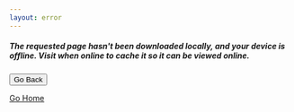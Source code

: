 ```yaml
---
layout: error
---
```


##### The requested page hasn't been downloaded locally, and your device is offline. Visit when online to cache it so it can be viewed online.


<button class="btn btn-primary btn-block" type="button" onclick="history.back(-1)">Go Back</button>

<a class="btn btn-block" role="button" href="index.html">Go Home</a>
